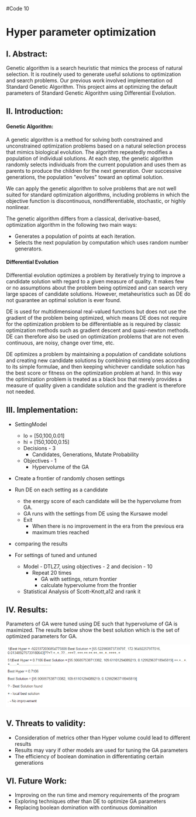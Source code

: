 #Code 10

# Hyper parameter optimization

## I. Abstract:

Genetic algorithm is a search heuristic that mimics the process of natural selection. It is routinely used to generate useful solutions to optimization and search problems. Our previous work involved implementation od Standard Genetic Algorithm. This project aims at optimizing the default parameters of Standard Genetic Algorithm using Differential Evolution.   

## II. Introduction:   

#### Genetic Algorithm:

A genetic algorithm is a method for solving both constrained and unconstrained optimization problems based on a natural selection process that mimics biological evolution. The algorithm repeatedly modifies a population of individual solutions. At each step, the genetic algorithm randomly selects individuals from the current population and uses them as parents to produce the children for the next generation. Over successive generations, the population "evolves" toward an optimal solution.

We can apply the genetic algorithm to solve problems that are not well suited for standard optimization algorithms, including problems in which the objective function is discontinuous, nondifferentiable, stochastic, or highly nonlinear.

The genetic algorithm differs from a classical, derivative-based, optimization algorithm in the following two main ways:

* Generates a population of points at each iteration.
* Selects the next population by computation which uses random number generators.

#### Differential Evolution

Differential evolution optimizes a problem by iteratively trying to improve a candidate solution with regard to a given measure of quality. It makes few or no assumptions about the problem being optimized and can search very large spaces of candidate solutions. However, metaheuristics such as DE do not guarantee an optimal solution is ever found.

DE is used for multidimensional real-valued functions but does not use the gradient of the problem being optimized, which means DE does not require for the optimization problem to be differentiable as is required by classic optimization methods such as gradient descent and quasi-newton methods. DE can therefore also be used on optimization problems that are not even continuous, are noisy, change over time, etc.

DE optimizes a problem by maintaining a population of candidate solutions and creating new candidate solutions by combining existing ones according to its simple formulae, and then keeping whichever candidate solution has the best score or fitness on the optimization problem at hand. In this way the optimization problem is treated as a black box that merely provides a measure of quality given a candidate solution and the gradient is therefore not needed.

## III. Implementation:

* SettingModel
  * lo = [50,100,0.01]
  * hi = [150,1000,0.15]
  * Decisions - 3
    * Candidates, Generations, Mutate Probability
  * Objectives - 1
    * Hypervolume of the GA
    
* Create a frontier of randomly chosen settings
* Run DE on each setting as a candidate 
  * the energy score of each candidate will be the hypervolume from GA. 
  * GA runs with the settings from DE using the Kursawe model
  * Exit
    * When there is no improvement in the era from the previous era
    * maximum tries reached

* comparing the results
* For settings of tuned and untuned
   * Model - DTLZ7, using objectives - 2 and decision - 10
      * Repeat 20 times
         * GA with settings, return frontier
         * calculate hypervolume from the frontier
   * Statistical Analysis of Scott-Knott,a12 and rank it

## IV. Results: 

Parameters of GA were tuned using DE such that hypervolume of GA is maximized.  The results below show the best solution which is the set of optimized parameters for GA.

![res1](./imgs/res1.PNG)
 
## V. Threats to validity:

* Consideration of metrics other than Hyper volume could lead to different results
* Results may vary if other models are used for tuning the GA parameters
* The efficiency of boolean domination in differentiating certain generations

## VI. Future Work:

* Improving on the run time and memory requirements of the program
* Exploring techniques other than DE to optimize GA parameters
* Replacing boolean domination with continuous dominaition
